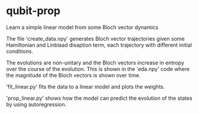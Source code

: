 # qubit-prop
Learn a simple linear model from some Bloch vector dynamics

The file 'create_data.npy' generates Bloch vector trajectories given some Hamiltonian and Linblaad disaption term, each trajectory with different initial conditions.

The evolutions are non-unitary and the Bloch vectors increase in entropy over the course of the evolution. This is shown in the 'eda.npy' code where the magnitude of the Bloch vectors is shown over time. 

'fit_linear.py' fits the data to a linear model and plots the weights.

'prop_linear.py' shows how the model can predict the evolution of the states by using autoregression. 

